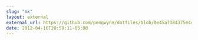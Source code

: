 ```yaml
---
slug: "mx"
layout: external
external_url: https://github.com/pengwynn/dotfiles/blob/0e45a7384375e441749c32147123fe8baf2a7d57/zsh/prompt.zsh#L147
date: 2012-04-16T20:59:11-05:00
---
```

